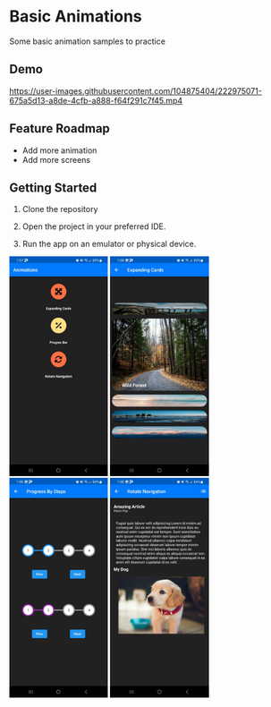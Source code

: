 # Basic Animations

Some basic animation samples to practice

## Demo

https://user-images.githubusercontent.com/104875404/222975071-675a5d13-a8de-4cfb-a888-f64f291c7f45.mp4

## Feature Roadmap
- Add more animation
- Add more screens

## Getting Started
1. Clone the repository

2. Open the project in your preferred IDE.

3. Run the app on an emulator or physical device.

<p float="left">
<img src="web/icons/image_1.jpeg" width="35%" height="35%">
<img src="web/icons/image_2.jpeg" width="35%" height="35%">
<img src="web/icons/image_3.jpeg" width="35%" height="35%">
<img src="web/icons/image_4.jpeg" width="35%" height="35%">
